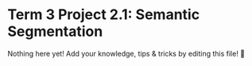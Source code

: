 # Term 3 Project 2.1: Semantic Segmentation

Nothing here yet! Add your knowledge, tips & tricks by editing this file! 🎉
